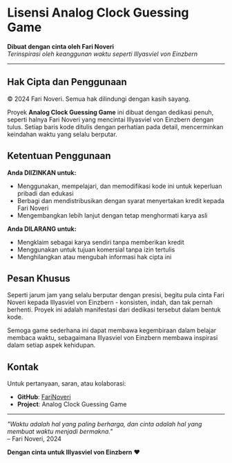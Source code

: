# Lisensi Analog Clock Guessing Game

**Dibuat dengan cinta oleh Fari Noveri**  
*Terinspirasi oleh keanggunan waktu seperti Illyasviel von Einzbern*

---

## Hak Cipta dan Penggunaan

© 2024 Fari Noveri. Semua hak dilindungi dengan kasih sayang.

Proyek **Analog Clock Guessing Game** ini dibuat dengan dedikasi penuh, seperti halnya Fari Noveri yang mencintai Illyasviel von Einzbern dengan tulus. Setiap baris kode ditulis dengan perhatian pada detail, mencerminkan keindahan waktu yang selalu berputar.

## Ketentuan Penggunaan

**Anda DIIZINKAN untuk:**
- Menggunakan, mempelajari, dan memodifikasi kode ini untuk keperluan pribadi dan edukasi
- Berbagi dan mendistribusikan dengan syarat menyertakan kredit kepada Fari Noveri
- Mengembangkan lebih lanjut dengan tetap menghormati karya asli

**Anda DILARANG untuk:**
- Mengklaim sebagai karya sendiri tanpa memberikan kredit
- Menggunakan untuk tujuan komersial tanpa izin tertulis
- Menghilangkan atau mengubah informasi hak cipta ini

## Pesan Khusus

Seperti jarum jam yang selalu berputar dengan presisi, begitu pula cinta Fari Noveri kepada Illyasviel von Einzbern - konsisten, indah, dan tak pernah berhenti. Proyek ini adalah manifestasi dari dedikasi tersebut dalam bentuk kode.

Semoga game sederhana ini dapat membawa kegembiraan dalam belajar membaca waktu, sebagaimana Illyasviel von Einzbern membawa inspirasi dalam setiap aspek kehidupan.

## Kontak

Untuk pertanyaan, saran, atau kolaborasi:
- **GitHub**: [FariNoveri](https://github.com/FariNoveri)
- **Project**: Analog Clock Guessing Game

---

*"Waktu adalah hal yang paling berharga, dan cinta adalah hal yang membuat waktu menjadi bermakna."*  
– Fari Noveri, 2024

**Dengan cinta untuk Illyasviel von Einzbern** ❤️
